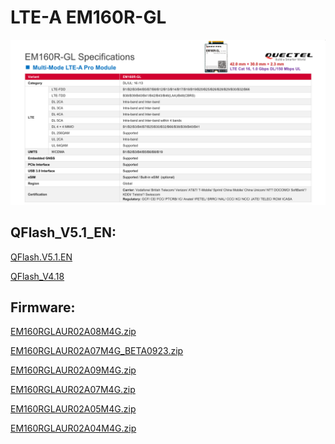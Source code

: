 # LTE-A EM160R-GL

![](https://raw.githubusercontent.com/4IceG/Personal_data/master/EM160R-GL.PNG)

## QFlash_V5.1_EN:
<a href="https://www.easypaste.org/file/n2AotGpX/QFlash.V5.1.EN.zip?lang=pl" title="QFlash_V4.18">QFlash.V5.1.EN</a>

<a href="https://drive.google.com/file/d/1RxYTDpxjcLEUSPtSRoa5lkxE_8eJMAeb/view?usp=sharing" title="QFlash_V4.18">QFlash_V4.18</a>

## Firmware:
<a href="https://drive.google.com/file/d/1yKcvtTPK4itVz4uHIVWBkC1cARsULcNm/view?usp=sharing" title="EM160RGLAUR02A08M4G.zip">EM160RGLAUR02A08M4G.zip</a>

<a href="https://drive.google.com/file/d/1lykgSyTgujPq2FGuIkseaZRKLWb9TNHw/view?usp=sharing" title="EM160RGLAUR02A07M4G_BETA0923.zip">EM160RGLAUR02A07M4G_BETA0923.zip</a>

<a href="https://drive.google.com/file/d/13qXmtre-hUNVhtNLfbZWVoA9UU6kPvlI/view?usp=sharing" title="EM160RGLAUR02A09M4G.zip">EM160RGLAUR02A09M4G.zip</a>

<a href="https://drive.google.com/file/d/1da5BUm_xdqvLxfGqeSKFooC6uOCNYrV5/view?usp=sharing" title="EM160RGLAUR02A07M4G.zip">EM160RGLAUR02A07M4G.zip</a>

<a href="https://drive.google.com/file/d/14zAwLN3_-vdQIa9aHz3flopmDvegrmpH/view?usp=sharing" title="EM160RGLAUR02A05M4G.zip">EM160RGLAUR02A05M4G.zip</a>

<a href="https://drive.google.com/file/d/1K6NjH-rCkqVPttj2wwlNfLpNA-T3UsFw/view?usp=sharing" title="EM160RGLAUR02A04M4G.zip">EM160RGLAUR02A04M4G.zip</a>
